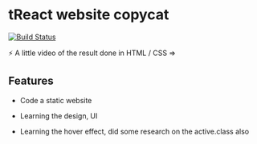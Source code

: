 # tReact website copycat

[![Build Status](https://travis-ci.org/joemccann/dillinger.svg?branch=master)](https://travis-ci.org/joemccann/dillinger)


⚡ A little video of the result done in HTML / CSS =>


## Features

- Code a static website

- Learning the design, UI 

- Learning the hover effect, did some research on the active.class also
